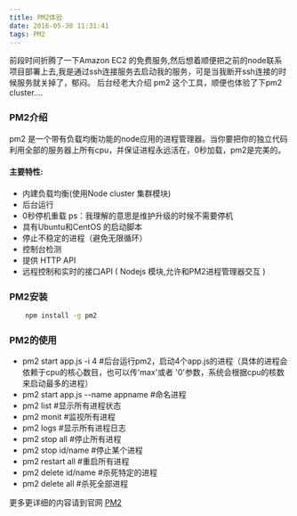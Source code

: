 ```yaml
---
title: PM2体验
date: 2016-05-30 11:31:41
tags: PM2
---
```


前段时间折腾了一下Amazon EC2 的免费服务,然后想着顺便把之前的node联系项目部署上去,我是通过ssh连接服务去启动我的服务，可是当我断开ssh连接的时候服务就关掉了，郁闷。
后台经老大介绍 pm2 这个工具，顺便也体验了下pm2 cluster….

### PM2介绍
pm2 是一个带有负载均衡功能的node应用的进程管理器。当你要把你的独立代码利用全部的服务器上所有cpu，并保证进程永远活在，0秒加载，pm2是完美的。

#### 主要特性:
   * 内建负载均衡(使用Node cluster 集群模块)
   * 后台运行
   * 0秒停机重载 ps：我理解的意思是维护升级的时候不需要停机
   * 具有Ubuntu和CentOS 的启动脚本
   * 停止不稳定的进程（避免无限循环）
   * 控制台检测
   * 提供 HTTP API
   * 远程控制和实时的接口API ( Nodejs 模块,允许和PM2进程管理器交互 )

### PM2安装
``` bash
    npm install -g pm2
```

### PM2的使用
    
* pm2 start app.js -i 4 #后台运行pm2，启动4个app.js的进程（具体的进程会依赖于cpu的核心数目，也可以传'max'或者 '0'参数，系统会根据cpu的核数来启动最多的进程）
* pm2 start app.js --name appname #命名进程
* pm2 list #显示所有进程状态
* pm2 monit #监视所有进程
* pm2 logs #显示所有进程日志
* pm2 stop all #停止所有进程
* pm2 stop id/name #停止某个进程
* pm2 restart all #重启所有进程
* pm2 delete id/name #杀死特定的进程
* pm2 delete all #杀死全部进程

更多更详细的内容请到官网 [PM2](http://pm2.keymetrics.io/docs/usage/quick-start/)
